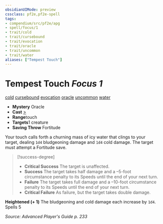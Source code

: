 ```yaml
---
obsidianUIMode: preview
cssclass: pf2e,pf2e-spell
tags:
- compendium/src/pf2e/apg
- spell/focus/1
- trait/cold
- trait/cursebound
- trait/evocation
- trait/oracle
- trait/uncommon
- trait/water
aliases: ["Tempest Touch"]
---
```

# Tempest Touch *Focus 1*   
[cold](../../Rules/traits/cold.md)  [cursebound](../../Rules/traits/cursebound-apg.md)  [evocation](../../Rules/traits/evocation.md)  [oracle](../../Rules/traits/oracle-apg.md)  [uncommon](../../Rules/traits/uncommon.md)  [water](../../Rules/traits/water.md)  

- **Mystery** Oracle
- **Cast** [>](../../Rules/core-rulebook/chapter-9-playing-the-game.md#Actions "Single Action") 
- **Range**touch
- **Targets**1 creature
- **Saving Throw** Fortitude

Your touch calls forth a churning mass of icy water that clings to your target, dealing `1d4` bludgeoning damage and `1d4` cold damage. The target must attempt a Fortitude save.

> [!success-degree] 
> - **Critical Success** The target is unaffected.
> - **Success** The target takes half damage and a –5-foot circumstance penalty to its Speeds until the end of your next turn.
> - **Failure** The target takes full damage and a –10-foot circumstance penalty to its Speeds until the end of your next turn.
> - **Critical Failure** As failure, but the target takes double damage.

**Heightened (+ 1)** The bludgeoning and cold damage each increase by `1d4`. Spells 5

*Source: Advanced Player's Guide p. 233*
